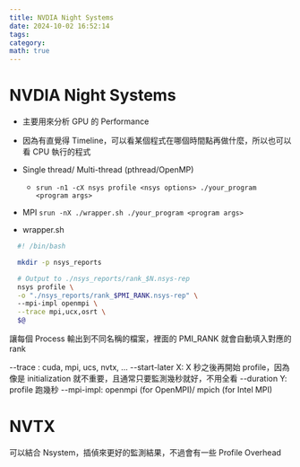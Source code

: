 ```yaml
---
title: NVDIA Night Systems
date: 2024-10-02 16:52:14
tags: 
category: 
math: true
---
```


# NVDIA Night Systems
- 主要用來分析 GPU 的 Performance
- 因為有直覺得 Timeline，可以看某個程式在哪個時間點再做什麼，所以也可以看 CPU 執行的程式
- Single thread/ Multi-thread (pthread/OpenMP)
  - `srun -n1 -cX nsys profile <nsys options> ./your_program <program args>`
- MPI
`srun -nX ./wrapper.sh ./your_program <program args>`

- wrapper.sh
```sh
  #! /bin/bash

  mkdir -p nsys_reports

  # Output to ./nsys_reports/rank_$N.nsys-rep
  nsys profile \
  -o "./nsys_reports/rank_$PMI_RANK.nsys-rep" \  
  --mpi-impl openmpi \
  --trace mpi,ucx,osrt \
  $@
```
讓每個 Process 輸出到不同名稱的檔案，裡面的 PMI_RANK 就會自動填入對應的 rank

--trace <events>: cuda, mpi, ucs, nvtx, ...
--start-later X: X 秒之後再開始 profile，因為像是 initialization 就不重要，且通常只要監測幾秒就好，不用全看
--duration Y: profile 跑幾秒
--mpi-impl: openmpi (for OpenMPI)/ mpich (for Intel MPI)

# NVTX 
可以結合 Nsystem，插偵來更好的監測結果，不過會有一些 Profile Overhead